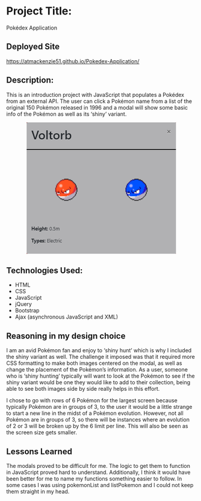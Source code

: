 # Project Title: 
Pokédex Application

## Deployed Site
https://atmackenzie51.github.io/Pokedex-Application/

## Description: 
   This is an introduction project with JavaScript that populates a Pokédex from an external API. The user can click a Pokémon name from a list of the original 150 Pokémon released in 1996 and a modal will show some basic info of the Pokémon as well as its ‘shiny’ variant.

<div align="center">
<img src="img/Pokemon-modal.png" alt="Example Modal">
</div>

## Technologies Used: 
* HTML
* CSS
* JavaScript
* jQuery
* Bootstrap
* Ajax (asynchronous JavaScript and XML)

## Reasoning in my design choice
   I am an avid Pokémon fan and enjoy to ‘shiny hunt’ which is why I included the shiny variant as well. The challenge it imposed was that it required more CSS formatting to make both images centered on the modal, as well as change the placement of the Pokémon’s information. As a user, someone who is ‘shiny hunting’ typically will want to look at the Pokémon to see if the shiny variant would be one they would like to add to their collection, being able to see both images side by side really helps in this effort.

   I chose to go with rows of 6 Pokémon for the largest screen because typically Pokémon are in groups of 3, to the user it would be a little strange to start a new line in the midst of a Pokémon evolution. However, not all Pokémon are in groups of 3, so there will be instances where an evolution of 2 or 3 will be broken up by the 6 limit per line. This will also be seen as the screen size gets smaller.

## Lessons Learned
   The modals proved to be difficult for me. The logic to get them to function in JavaScript proved hard to understand. Additionally, I think it would have been better for me to name my functions something easier to follow. In some cases I was using pokemonList and listPokemon and I could not keep them straight in my head. 